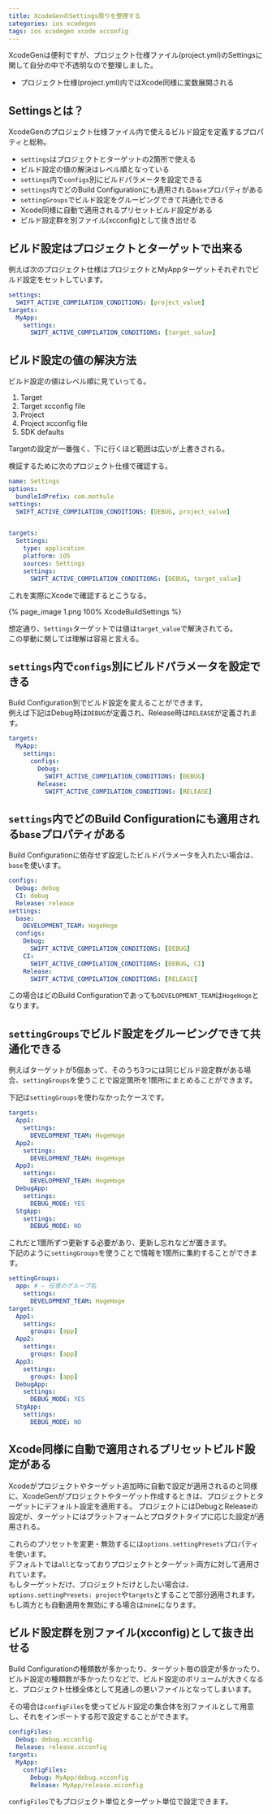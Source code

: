 ```yaml
---
title: XcodeGenのSettings周りを整理する
categories: ios xcodegen
tags: ios xcodegen xcode xcconfig
---
```

XcodeGenは便利ですが、プロジェクト仕様ファイル(project.yml)のSettingsに関して自分の中で不透明なので整理しました。


- プロジェクト仕様(project.yml)内ではXcode同様に変数展開される


## Settingsとは？
XcodeGenのプロジェクト仕様ファイル内で使えるビルド設定を定義するプロパティと総称。

- `settings`はプロジェクトとターゲットの2箇所で使える
- ビルド設定の値の解決はレベル順となっている
- `settings`内で`configs`別にビルドパラメータを設定できる
- `settings`内でどのBuild Configurationにも適用される`base`プロパティがある
- `settingGroups`でビルド設定をグルーピングできて共通化できる
- Xcode同様に自動で適用されるプリセットビルド設定がある
- ビルド設定群を別ファイル(xcconfig)として抜き出せる

## ビルド設定はプロジェクトとターゲットで出来る

例えば次のプロジェクト仕様はプロジェクトとMyAppターゲットそれぞれでビルド設定をセットしています。

```yml
settings:
  SWIFT_ACTIVE_COMPILATION_CONDITIONS: [project_value]
targets:
  MyApp:
    settings:
      SWIFT_ACTIVE_COMPILATION_CONDITIONS: [target_value]
```

## ビルド設定の値の解決方法
ビルド設定の値はレベル順に見ていってる。

1. Target
1. Target xcconfig file
1. Project
1. Project xcconfig file
1. SDK defaults

Targetの設定が一番強く、下に行くほど範囲は広いが上書きされる。

検証するために次のプロジェクト仕様で確認する。

```yml
name: Settings
options:
  bundleIdPrefix: com.mothule
settings:
  SWIFT_ACTIVE_COMPILATION_CONDITIONS: [DEBUG, project_value]


targets:
  Settings:
    type: application
    platform: iOS
    sources: Settings
    settings:
      SWIFT_ACTIVE_COMPILATION_CONDITIONS: [DEBUG, target_value]
```

これを実際にXcodeで確認するとこうなる。

{% page_image 1.png 100% XcodeBuildSettings %}

想定通り、`Settings`ターゲットでは値は`target_value`で解決されてる。  
この挙動に関しては理解は容易と言える。


## `settings`内で`configs`別にビルドパラメータを設定できる

Build Configuration別でビルド設定を変えることができます。  
例えば下記はDebug時は`DEBUG`が定義され、Release時は`RELEASE`が定義されます。

```yml
targets:
  MyApp:
    settings:
      configs:
        Debug:
          SWIFT_ACTIVE_COMPILATION_CONDITIONS: [DEBUG]
        Release:
          SWIFT_ACTIVE_COMPILATION_CONDITIONS: [RELEASE]
```


## `settings`内でどのBuild Configurationにも適用される`base`プロパティがある
Build Configurationに依存せず設定したビルドパラメータを入れたい場合は、`base`を使います。

```yml
configs:
  Debug: debug
  CI: debug
  Release: release
settings:
  base:
    DEVELOPMENT_TEAM: HogeHoge
  configs:
    Debug:
      SWIFT_ACTIVE_COMPILATION_CONDITIONS: [DEBUG]
    CI:
      SWIFT_ACTIVE_COMPILATION_CONDITIONS: [DEBUG, CI]
    Release:
      SWIFT_ACTIVE_COMPILATION_CONDITIONS: [RELEASE]
```

この場合はどのBuild Configurationであっても`DEVELOPMENT_TEAM`は`HogeHoge`となります。


## `settingGroups`でビルド設定をグルーピングできて共通化できる

例えばターゲットが5個あって、そのうち3つには同じビルド設定群がある場合、`settingGroups`を使うことで設定箇所を1箇所にまとめることができます。

下記は`settingGroups`を使わなかったケースです。

```yml
targets:
  App1:
    settings:
      DEVELOPMENT_TEAM: HogeHoge
  App2:
    settings:
      DEVELOPMENT_TEAM: HogeHoge
  App3:
    settings:
      DEVELOPMENT_TEAM: HogeHoge
  DebugApp:
    settings:
      DEBUG_MODE: YES
  StgApp:
    settings:
      DEBUG_MODE: NO
```

これだと1箇所ずつ更新する必要があり、更新し忘れなどが置きます。  
下記のように`settingGroups`を使うことで情報を1箇所に集約することができます。

```yml
settingGroups:
  app: # ← 任意のグループ名
    settings:
      DEVELOPMENT_TEAM: HogeHoge
target:
  App1:
    settings:
      groups: [app]
  App2:
    settings:
      groups: [app]
  App3:
    settings:
      groups: [app]
  DebugApp:
    settings:
      DEBUG_MODE: YES
  StgApp:
    settings:
      DEBUG_MODE: NO
```

## Xcode同様に自動で適用されるプリセットビルド設定がある
Xcodeがプロジェクトやターゲット追加時に自動で設定が適用されるのと同様に、XcodeGenがプロジェクトやターゲット作成するときは、プロジェクトとターゲットにデフォルト設定を適用する。
プロジェクトにはDebugとReleaseの設定が、ターゲットにはプラットフォームとプロダクトタイプに応じた設定が適用される。

これらのプリセットを変更・無効するには`options.settingPresets`プロパティを使います。  
デフォルトでは`all`となっておりプロジェクトとターゲット両方に対して適用されています。  
もしターゲットだけ、プロジェクトだけとしたい場合は、`options.settingPresets: project`や`targets`とすることで部分適用されます。
もし両方とも自動適用を無効にする場合は`none`になります。

## ビルド設定群を別ファイル(xcconfig)として抜き出せる
Build Configurationの種類数が多かったり、ターゲット毎の設定が多かったり、ビルド設定の種類数が多かったりなどで、ビルド設定のボリュームが大きくなると、プロジェクト仕様全体として見通しの悪いファイルとなってしまいます。

その場合は`configFiles`を使ってビルド設定の集合体を別ファイルとして用意し、それをインポートする形で設定することができます。  

```yml
configFiles:
  Debug: debug.xcconfig
  Release: release.xcconfig
targets:
  MyApp:
    configFiles:
      Debug: MyApp/debug.xcconfig
      Release: MyApp/release.xcconfig
```

`configFiles`でもプロジェクト単位とターゲット単位で設定できます。
